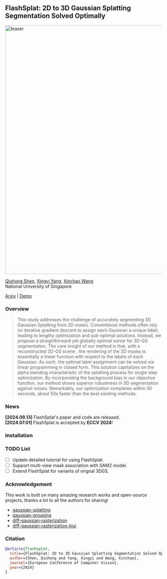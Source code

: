 
## FlashSplat: 2D to 3D Gaussian Splatting Segmentation Solved Optimally
<img width="800" alt="teaser" src="https://github.com/user-attachments/assets/6c8ececb-1969-43be-b8ba-b311385f8ade">

[Qiuhong Shen](https://florinshen.github.io), [Xingyi Yang](https://adamdad.github.io/), [Xinchao Wang](https://sites.google.com/site/sitexinchaowang/)    
National University of Singapore

[Arxiv](https://arxiv.org/abs/2409.08270) | [Demo]()


### Overview
> This study addresses the challenge of accurately segmenting 3D Gaussian Splatting from 2D masks. Conventional methods often rely on iterative gradient descent to assign each Gaussian a unique label, leading to lengthy optimization and sub-optimal solutions. Instead, we propose a straightforward yet globally optimal solver for 3D-GS segmentation. The core insight of our method is that, with a reconstructed 3D-GS scene , the rendering of the 2D masks is essentially a linear function with respect to the labels of each Gaussian. As such, the optimal label assignment can be solved via linear programming in closed form. This solution capitalizes on the alpha blending characteristic of the splatting process for single step optimization. By incorporating the background bias in our objective function, our method shows superior robustness in 3D segmentation against noises. Remarkably, our optimization completes within 30 seconds, about 50x faster than the best existing methods.

### News
**[2024.09.13]** FlashSplat's paper and code are released.    
**[2024.07.01]** FlashSplat is accepted by **ECCV 2024**!

### Installation


### TODO List
- [ ]  Update detailed tutorial for using FlashSplat.
- [ ]  Support multi-view mask association with SAM2 model.
- [ ]  Extend FlashSplat for variants of orignal 3DGS.

### Acknowledgement

This work is built on many amazing research works and open-source projects, thanks a lot to all the authors for sharing!
- [gaussian-splatting](https://github.com/graphdeco-inria/gaussian-splatting)
- [gaussian-grouping](https://github.com/lkeab/gaussian-grouping)
- [diff-gaussian-rasterization](https://github.com/graphdeco-inria/diff-gaussian-rasterization)
- [diff-gaussian-rasterization-kiui](https://github.com/ashawkey/diff-gaussian-rasterization.git)

### Citation

```bibtex
@article{flashsplat,
  title={FlashSplat: 2D to 3D Gaussian Splatting Segmentation Solved Optimally},
  author={Shen, Qiuhong and Yang, Xingyi and Wang, Xinchao},
  journal={European Conference of Computer Vision},
  year={2024}
}
```


